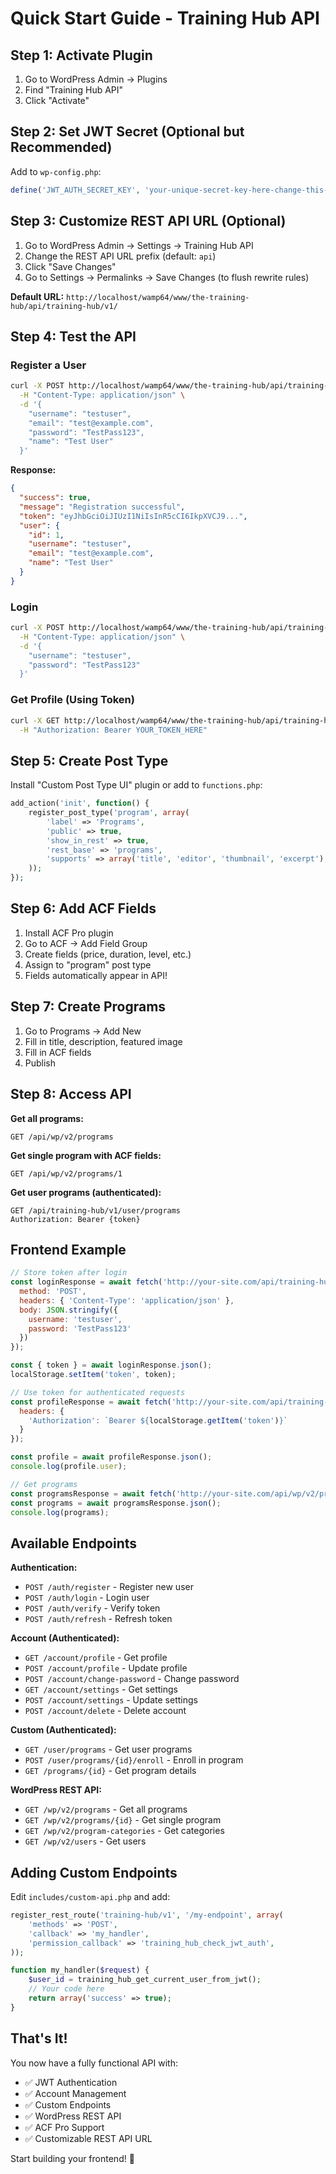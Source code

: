 # Quick Start Guide - Training Hub API

## Step 1: Activate Plugin

1. Go to WordPress Admin → Plugins
2. Find "Training Hub API"
3. Click "Activate"

## Step 2: Set JWT Secret (Optional but Recommended)

Add to `wp-config.php`:

```php
define('JWT_AUTH_SECRET_KEY', 'your-unique-secret-key-here-change-this-in-production');
```

## Step 3: Customize REST API URL (Optional)

1. Go to WordPress Admin → Settings → Training Hub API
2. Change the REST API URL prefix (default: `api`)
3. Click "Save Changes"
4. Go to Settings → Permalinks → Save Changes (to flush rewrite rules)

**Default URL:** `http://localhost/wamp64/www/the-training-hub/api/training-hub/v1/`

## Step 4: Test the API

### Register a User

```bash
curl -X POST http://localhost/wamp64/www/the-training-hub/api/training-hub/v1/auth/register \
  -H "Content-Type: application/json" \
  -d '{
    "username": "testuser",
    "email": "test@example.com",
    "password": "TestPass123",
    "name": "Test User"
  }'
```

**Response:**
```json
{
  "success": true,
  "message": "Registration successful",
  "token": "eyJhbGciOiJIUzI1NiIsInR5cCI6IkpXVCJ9...",
  "user": {
    "id": 1,
    "username": "testuser",
    "email": "test@example.com",
    "name": "Test User"
  }
}
```

### Login

```bash
curl -X POST http://localhost/wamp64/www/the-training-hub/api/training-hub/v1/auth/login \
  -H "Content-Type: application/json" \
  -d '{
    "username": "testuser",
    "password": "TestPass123"
  }'
```

### Get Profile (Using Token)

```bash
curl -X GET http://localhost/wamp64/www/the-training-hub/api/training-hub/v1/account/profile \
  -H "Authorization: Bearer YOUR_TOKEN_HERE"
```

## Step 5: Create Post Type

Install "Custom Post Type UI" plugin or add to `functions.php`:

```php
add_action('init', function() {
    register_post_type('program', array(
        'label' => 'Programs',
        'public' => true,
        'show_in_rest' => true,
        'rest_base' => 'programs',
        'supports' => array('title', 'editor', 'thumbnail', 'excerpt'),
    ));
});
```

## Step 6: Add ACF Fields

1. Install ACF Pro plugin
2. Go to ACF → Add Field Group
3. Create fields (price, duration, level, etc.)
4. Assign to "program" post type
5. Fields automatically appear in API!

## Step 7: Create Programs

1. Go to Programs → Add New
2. Fill in title, description, featured image
3. Fill in ACF fields
4. Publish

## Step 8: Access API

**Get all programs:**
```
GET /api/wp/v2/programs
```

**Get single program with ACF fields:**
```
GET /api/wp/v2/programs/1
```

**Get user programs (authenticated):**
```
GET /api/training-hub/v1/user/programs
Authorization: Bearer {token}
```

## Frontend Example

```javascript
// Store token after login
const loginResponse = await fetch('http://your-site.com/api/training-hub/v1/auth/login', {
  method: 'POST',
  headers: { 'Content-Type': 'application/json' },
  body: JSON.stringify({
    username: 'testuser',
    password: 'TestPass123'
  })
});

const { token } = await loginResponse.json();
localStorage.setItem('token', token);

// Use token for authenticated requests
const profileResponse = await fetch('http://your-site.com/api/training-hub/v1/account/profile', {
  headers: {
    'Authorization': `Bearer ${localStorage.getItem('token')}`
  }
});

const profile = await profileResponse.json();
console.log(profile.user);

// Get programs
const programsResponse = await fetch('http://your-site.com/api/wp/v2/programs');
const programs = await programsResponse.json();
console.log(programs);
```

## Available Endpoints

**Authentication:**
- `POST /auth/register` - Register new user
- `POST /auth/login` - Login user
- `POST /auth/verify` - Verify token
- `POST /auth/refresh` - Refresh token

**Account (Authenticated):**
- `GET /account/profile` - Get profile
- `POST /account/profile` - Update profile
- `POST /account/change-password` - Change password
- `GET /account/settings` - Get settings
- `POST /account/settings` - Update settings
- `POST /account/delete` - Delete account

**Custom (Authenticated):**
- `GET /user/programs` - Get user programs
- `POST /user/programs/{id}/enroll` - Enroll in program
- `GET /programs/{id}` - Get program details

**WordPress REST API:**
- `GET /wp/v2/programs` - Get all programs
- `GET /wp/v2/programs/{id}` - Get single program
- `GET /wp/v2/program-categories` - Get categories
- `GET /wp/v2/users` - Get users

## Adding Custom Endpoints

Edit `includes/custom-api.php` and add:

```php
register_rest_route('training-hub/v1', '/my-endpoint', array(
    'methods' => 'POST',
    'callback' => 'my_handler',
    'permission_callback' => 'training_hub_check_jwt_auth',
));

function my_handler($request) {
    $user_id = training_hub_get_current_user_from_jwt();
    // Your code here
    return array('success' => true);
}
```

## That's It!

You now have a fully functional API with:
- ✅ JWT Authentication
- ✅ Account Management
- ✅ Custom Endpoints
- ✅ WordPress REST API
- ✅ ACF Pro Support
- ✅ Customizable REST API URL

Start building your frontend! 🚀
